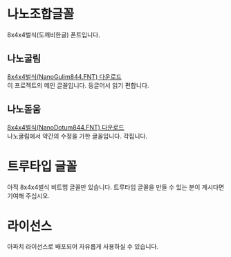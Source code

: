 # 나노조합글꼴
8x4x4벌식(도깨비한글) 폰트입니다.

## 나노굴림
[8x4x4벌식(NanoGulim844.FNT) 다운로드](https://github.com/alsoduck/nano-johab-fonts/raw/refs/heads/main/NanoGulim844.FNT) <br>
이 프로젝트의 메인 글꼴입니다. 둥글어서 읽기 편합니다.

## 나노돋움
[8x4x4벌식(NanoDotum844.FNT) 다운로드](https://github.com/alsoduck/nano-johab-fonts/raw/refs/heads/main/NanoDotum844.FNT) <br>
나노굴림에서 약간의 수정을 가한 글꼴입니다. 각집니다.


# 트루타입 글꼴
아직 8x4x4벌식 비트맵 글꼴만 있습니다. 트루타입 글꼴을 만들 수 있는 분이 계시다면 기여해 주십시오.

# 라이선스
아파치 라이선스로 배포되어 자유롭게 사용하실 수 있습니다. 
